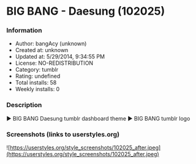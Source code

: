 # BIG BANG - Daesung (102025)

### Information
- Author: bangAcy (unknown)
- Created at: unknown
- Updated at: 5/29/2014, 9:34:55 PM
- License: NO-REDISTRIBUTION
- Category: tumblr
- Rating: undefined
- Total installs: 58
- Weekly installs: 0


### Description
► BIG BANG Daesung tumblr dashboard theme 
► BIG BANG tumblr logo


### Screenshots (links to userstyles.org)
![https://userstyles.org/style_screenshots/102025_after.jpeg](https://userstyles.org/style_screenshots/102025_after.jpeg)


